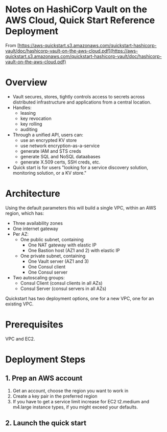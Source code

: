 # Notes on HashiCorp Vault on the AWS Cloud, Quick Start Reference Deployment

From [https://aws-quickstart.s3.amazonaws.com/quickstart-hashicorp-vault/doc/hashicorp-vault-on-the-aws-cloud.pdf](https://aws-quickstart.s3.amazonaws.com/quickstart-hashicorp-vault/doc/hashicorp-vault-on-the-aws-cloud.pdf)

# Overview

* Vault secures, stores, tightly controls access to secrets across distributed infrastructure and applications from a central location.
* Handles:
    * leasing
    * key revocation
    * key rolling
    * auditing
* Through a unified API, users can:
    * use an encrypted KV store
    * use network encryption-as-a-service
    * generate IAM and STS creds
    * generate SQL and NoSQL dataabases
    * generate X.509 certs, SSH creds, etc.
* Quick start is for users "looking for a service discovery solution, monitoring solution, or a KV store."

# Architecture

Using the default parameters this will build a single VPC, within an AWS region, which has:

* Three availability zones
* One internet gateway
* Per AZ:
    * One public subnet, containing
        * One NAT gateway with elastic IP
        * One Bastion host (AZ1 and 2) with elastic IP
    * One private subnet, containing
        * One Vault server (AZ1 and 3)
        * One Consul client
        * One Consul server
* Two autoscaling groups:
    * Consul Client (consul clients in all AZs)
    * Consul Server (consul servers in all AZs)

Quickstart has two deployment options, one for a new VPC, one for an existing VPC.

# Prerequisites

VPC and EC2.

# Deployment Steps

## 1. Prep an AWS account

1. Get an account, choose the region you want to work in
1. Create a key pair in the preferred region
1. If you have to get a service limit increase for EC2 t2.medium and m4.large instance types, if you might exceed your defaults.

## 2. Launch the quick start
